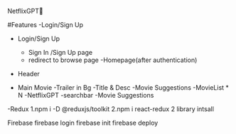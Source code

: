 NetflixGPT🚀


#Features 
-Login/Sign Up

- Login/Sign Up

   - Sign In /Sign Up page
   - redirect to browse page
-Homepage(after authentication)
 - Header
 - Main Movie
    -Trailer in Bg
    -Title & Desc
    -Movie Suggestions
           -MovieList * N
-NetflixGPT
  -searchbar
  -Movie Suggestions

-Redux 
1.npm i -D @reduxjs/toolkit
2.npm i react-redux
2 library intsall

Firebase 
firebase login
firebase init
firebase deploy

